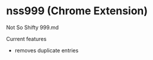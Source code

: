 nss999 (Chrome Extension)
======

Not So Shifty 999.md

Current features
- removes duplicate entries
